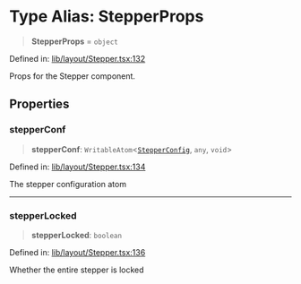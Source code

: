 # Type Alias: StepperProps

> **StepperProps** = `object`

Defined in: [lib/layout/Stepper.tsx:132](https://github.com/aldesgroup/goaldn/blob/6a7943d02984b1a6b41d76a3a483a1484b644076/lib/layout/Stepper.tsx#L132)

Props for the Stepper component.

## Properties

### stepperConf

> **stepperConf**: `WritableAtom`\<[`StepperConfig`](StepperConfig.md), `any`, `void`\>

Defined in: [lib/layout/Stepper.tsx:134](https://github.com/aldesgroup/goaldn/blob/6a7943d02984b1a6b41d76a3a483a1484b644076/lib/layout/Stepper.tsx#L134)

The stepper configuration atom

***

### stepperLocked

> **stepperLocked**: `boolean`

Defined in: [lib/layout/Stepper.tsx:136](https://github.com/aldesgroup/goaldn/blob/6a7943d02984b1a6b41d76a3a483a1484b644076/lib/layout/Stepper.tsx#L136)

Whether the entire stepper is locked
